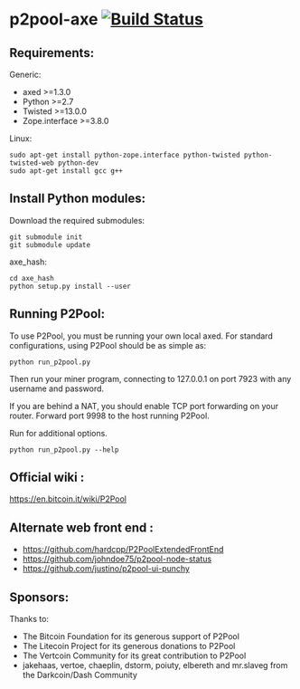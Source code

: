 # p2pool-axe [![Build Status](https://travis-ci.org/AXErunners/p2pool-axe.svg?branch=master)](https://travis-ci.org/AXErunners/p2pool-axe)

Requirements:
-------------------------
Generic:

* axed >=1.3.0
* Python >=2.7
* Twisted >=13.0.0
* Zope.interface >=3.8.0

Linux:

    sudo apt-get install python-zope.interface python-twisted python-twisted-web python-dev
    sudo apt-get install gcc g++

Install Python modules:
-------------------------
Download the required submodules:

    git submodule init
    git submodule update

axe_hash:

    cd axe_hash
    python setup.py install --user

Running P2Pool:
-------------------------
To use P2Pool, you must be running your own local axed. For standard
configurations, using P2Pool should be as simple as:

    python run_p2pool.py

Then run your miner program, connecting to 127.0.0.1 on port 7923 with any
username and password.

If you are behind a NAT, you should enable TCP port forwarding on your
router. Forward port 9998 to the host running P2Pool.

Run for additional options.

    python run_p2pool.py --help

Official wiki :
-------------------------
https://en.bitcoin.it/wiki/P2Pool

Alternate web front end :
-------------------------
* https://github.com/hardcpp/P2PoolExtendedFrontEnd
* https://github.com/johndoe75/p2pool-node-status
* https://github.com/justino/p2pool-ui-punchy

Sponsors:
-------------------------

Thanks to:
* The Bitcoin Foundation for its generous support of P2Pool
* The Litecoin Project for its generous donations to P2Pool
* The Vertcoin Community for its great contribution to P2Pool
* jakehaas, vertoe, chaeplin, dstorm, poiuty, elbereth  and mr.slaveg from the Darkcoin/Dash Community
